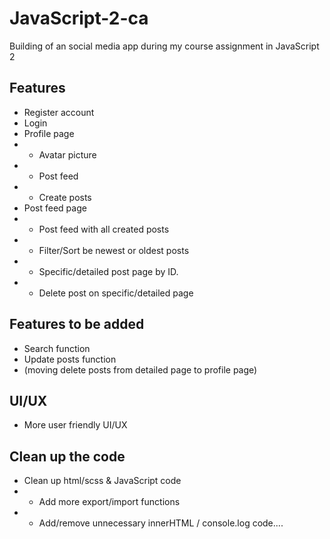 # JavaScript-2-ca
Building of an social media app during my course assignment in JavaScript 2

## Features

- Register account
- Login
- Profile page
- - Avatar picture
- - Post feed
- - Create posts
- Post feed page
- - Post feed with all created posts
- - Filter/Sort be newest or oldest posts
- - Specific/detailed post page by ID.
- - Delete post on specific/detailed page

## Features to be added

- Search function
- Update posts function
- (moving delete posts from detailed page to profile page)

## UI/UX

- More user friendly UI/UX

## Clean up the code

- Clean up html/scss & JavaScript code
- - Add more export/import functions
- - Add/remove unnecessary innerHTML / console.log code....
